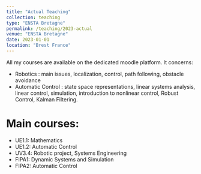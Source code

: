 ```yaml
---
title: "Actual Teaching"
collection: teaching
type: "ENSTA Bretagne"
permalink: /teaching/2023-actual
venue: "ENSTA Bretagne"
date: 2023-01-01
location: "Brest France"
---
```


All my courses are available on the dedicated moodle platform.
It concerns: 
* Robotics : main issues, localization, control, path following, obstacle avoidance
* Automatic Control : state space representations, linear systems analysis, linear control, simulation, introduction to nonlinear control, Robust Control, Kalman Filtering.

Main courses:
======
* UE1.1: Mathematics
* UE1.2: Automatic Control
* UV3.4: Robotic project, Systems Engineering
* FIPA1: Dynamic Systems and Simulation
* FIPA2: Automatic Control
